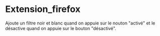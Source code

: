 # Extension_firefox
Ajoute un filtre noir et blanc quand on appuie sur le nouton "activé" et le désactive quand on appuie sur le bouton "désactivé".
